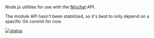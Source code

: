 Node.js utilities for use with the [Ninchat](https://ninchat.com) API.

The module API hasn't been stabilized, so it's best to only depend on a
specific Git commit for now.

[![status](https://travis-ci.org/ninchat/ninchat-nodejs.svg)](https://travis-ci.org/ninchat/ninchat-nodejs)

